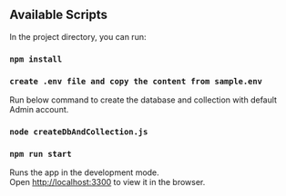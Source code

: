 ## Available Scripts

In the project directory, you can run:

### `npm install`
### `create .env file and copy the content from sample.env`

Run below command to create the database and collection with default Admin account.
### `node createDbAndCollection.js`
### `npm run start`

Runs the app in the development mode.\
Open [http://localhost:3300](http://localhost:3300) to view it in the browser.